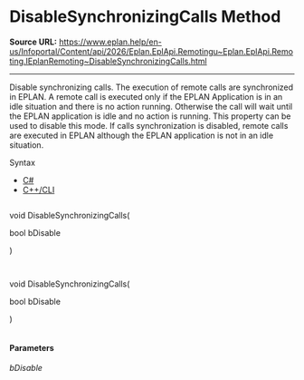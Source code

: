 # DisableSynchronizingCalls Method

**Source URL:** https://www.eplan.help/en-us/Infoportal/Content/api/2026/Eplan.EplApi.Remotingu~Eplan.EplApi.Remoting.IEplanRemoting~DisableSynchronizingCalls.html

---

Disable synchronizing calls. The execution of remote calls are synchronized in EPLAN. A remote call is executed only if the EPLAN Application is in an idle situation and there is no action running. Otherwise the call will wait until the EPLAN application is idle and no action is running. This property can be used to disable this mode. If calls synchronization is disabled, remote calls are executed in EPLAN although the EPLAN application is not in an idle situation.

Syntax

- [C#](#i-syntax-CS)
- [C++/CLI](#i-syntax-CPP2005)

```
```
void DisableSynchronizingCalls( 

   bool bDisable

)
```
```

```
```
void DisableSynchronizingCalls( 

   bool bDisable

)
```
```

#### Parameters

*bDisable*
